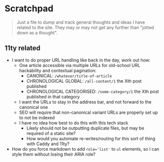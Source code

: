 # Scratchpad

> Just a file to dump and track general thoughts and ideas I have related to the site. They may or may not get any further than "jotted down as a thought".

## 11ty related

- I want to do proper URL handling like back in the day, work out how:
	- One article accessible via multiple URLs for old-school URL hackability and contextual pagination:
		- CANONICAL: `/whatever/title-of-article`
		- CHRONOLOGICAL GLOBAL: `/all-content/1` the Xth post published
		- CHRONOLOGICAL CATEGORISED: `/some-category/1` the Xth post published in that category
	- I want the URLs to stay in the address bar, and not forward to the canonical one
	- SEO will require that non-canonical variant URLs are properly set up to not be indexed
	- I have no idea how best to do this with this tech stack
		- Likely should not be outputting duplicate files, but may be required of a static site?
		- How would you automate re-writes/routing for this sort of thing with Caddy and 11ty?
- How do you force markdown to add `role='list'` to `ul` elements, so I can style them without losing their ARIA role?
